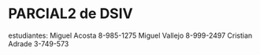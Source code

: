 # PARCIAL2 de DSIV
estudiantes: 
              Miguel Acosta 8-985-1275
              Miguel Vallejo 8-999-2497
              Cristian Adrade 3-749-573
